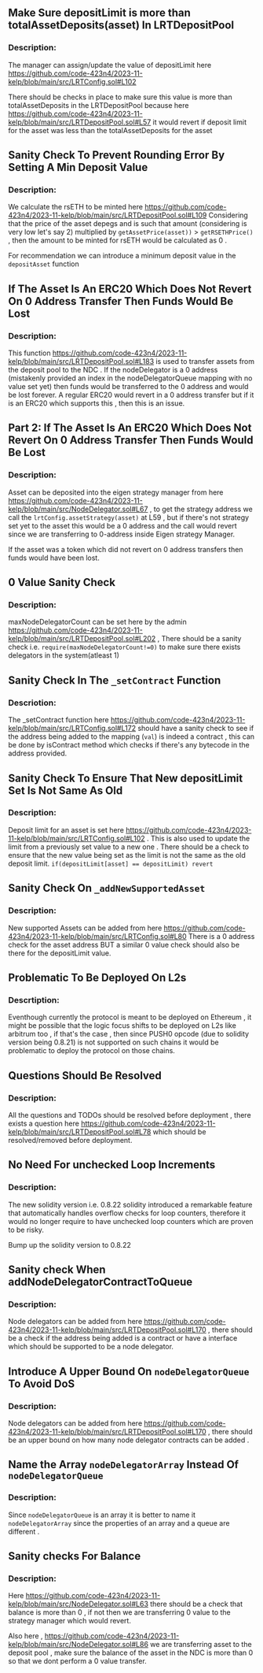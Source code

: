 ## Make Sure depositLimit is more than totalAssetDeposits(asset) In LRTDepositPool

### Description:

The manager can assign/update the value of depositLimit here https://github.com/code-423n4/2023-11-kelp/blob/main/src/LRTConfig.sol#L102

There should be checks in place to make sure this value is more than totalAssetDeposits in the LRTDepositPool
because here https://github.com/code-423n4/2023-11-kelp/blob/main/src/LRTDepositPool.sol#L57 it would revert
if deposit limit for the asset was less than the totalAssetDeposits for the asset

## Sanity Check To Prevent Rounding Error By Setting A Min Deposit Value

### Description:

We calculate the rsETH to be minted here https://github.com/code-423n4/2023-11-kelp/blob/main/src/LRTDepositPool.sol#L109
Considering that the price of the asset depegs and is such that amount (considering is very low  let's say 2)
multiplied by `getAssetPrice(asset))` > `getRSETHPrice()` , then the amount to be minted for rsETH would be 
calculated as 0 . 

For recommendation we can introduce a minimum deposit value in the `depositAsset` function


## If The Asset Is An ERC20 Which Does Not Revert On 0 Address Transfer Then Funds Would Be Lost

### Description:

This function https://github.com/code-423n4/2023-11-kelp/blob/main/src/LRTDepositPool.sol#L183 is used to
transfer assets from the deposit pool to the NDC . 
If the nodeDelegator is a 0 address (mistakenly provided an index in the nodeDelegatorQueue mapping with no value set yet) then funds would be transferred to the 0 address and would be lost forever. A regular ERC20 would revert
in a 0  address transfer but if it is an ERC20 which supports this , then this is an issue.


## Part 2: If The Asset Is An ERC20 Which Does Not Revert On 0 Address Transfer Then Funds Would Be Lost

### Description:

Asset can be deposited into the eigen strategy manager from here https://github.com/code-423n4/2023-11-kelp/blob/main/src/NodeDelegator.sol#L67 , to get the strategy address we call the `lrtConfig.assetStrategy(asset)` at L59 , but if there's not strategy set yet to the asset this would be a 0 address and the call would revert since we are transferring to 0-address inside Eigen strategy Manager.

If the asset was a token which did not revert on 0 address transfers then funds would have been lost.

## 0 Value Sanity Check

### Description:

maxNodeDelegatorCount can be set here by the admin https://github.com/code-423n4/2023-11-kelp/blob/main/src/LRTDepositPool.sol#L202 ,
There should be a sanity check i.e. `require(maxNodeDelegatorCount!=0)` to make sure there exists delegators
in the system(atleast 1)

## Sanity Check In The `_setContract` Function

### Descriotion:

The _setContract function here https://github.com/code-423n4/2023-11-kelp/blob/main/src/LRTConfig.sol#L172
should have a sanity check to see if the address being added to the mapping (`val`) is indeed a contract , 
this can be done by isContract method which checks if there's any bytecode in the address provided.

## Sanity Check To Ensure That New depositLimit Set Is Not Same As Old

### Description:

Deposit limit for an asset is set here https://github.com/code-423n4/2023-11-kelp/blob/main/src/LRTConfig.sol#L102 . This is also used to update the limit from a previously set value to a 
new one . 
There should be a check to ensure that the new value being set as the limit is not the same as the old deposit limit.
`if(depositLimit[asset] == depositLimit) revert`


## Sanity Check On `_addNewSupportedAsset`

### Description:

New supported Assets can be added from here https://github.com/code-423n4/2023-11-kelp/blob/main/src/LRTConfig.sol#L80
There is a 0 address check for the asset address BUT a similar 0  value check should also be there for the 
depositLimit value.

## Problematic To Be Deployed On L2s

### Descrtiption:

Eventhough currently the protocol is meant to be deployed on Ethereum , it might be possible that the logic focus
shifts to be deployed on L2s like arbitrum too , if that's the case , then since PUSH0 opcode (due to solidity version being 0.8.21) is not supported on such chains it would be problematic to deploy the protocol on those chains.

## Questions Should Be Resolved

### Description:

All the questions and TODOs should be resolved before deployment , there exists a question here https://github.com/code-423n4/2023-11-kelp/blob/main/src/LRTDepositPool.sol#L78 which should be resolved/removed
before deployment.

## No Need For unchecked Loop Increments

### Description:

The new solidity version i.e. 0.8.22 solidity introduced a remarkable feature that automatically handles overflow checks for loop counters, therefore it would no longer require to have unchecked loop counters which are
proven to be risky.

Bump up the solidity version to 0.8.22

## Sanity check When addNodeDelegatorContractToQueue

### Description:

Node delegators can be added from here https://github.com/code-423n4/2023-11-kelp/blob/main/src/LRTDepositPool.sol#L170 , there should be a check if the address being added is a contract
or have a interface which should be supported to be a node delegator.

## Introduce A Upper Bound On `nodeDelegatorQueue` To Avoid DoS

### Description:

Node delegators can be added from here https://github.com/code-423n4/2023-11-kelp/blob/main/src/LRTDepositPool.sol#L170 , there should be an upper bound on how many node delegator
contracts can be added . 


## Name the Array `nodeDelegatorArray` Instead Of `nodeDelegatorQueue`

### Description:

Since `nodeDelegatorQueue` is an array it is better to name it `nodeDelegatorArray` since the properties
of an array and a queue are different . 


## Sanity checks For Balance

### Description:

Here https://github.com/code-423n4/2023-11-kelp/blob/main/src/NodeDelegator.sol#L63 there should be a check that
balance is more than 0 , if not then we are transferring 0 value to the strategy manager which would revert.

Also here , https://github.com/code-423n4/2023-11-kelp/blob/main/src/NodeDelegator.sol#L86 we are transferring
asset to the deposit pool , make sure the balance of the asset in the NDC is more than 0 so that we dont perform
a 0 value transfer.
